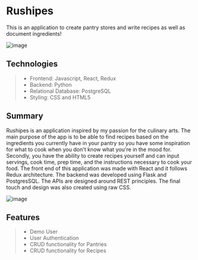 # Rushipes

This is an application to create pantry stores and write recipes as well as document ingredients! 

![image](https://user-images.githubusercontent.com/79602970/128782649-cb70081e-5143-4ec5-b167-27228cf65595.png)

## Technologies

> * Frontend: Javascript, React, Redux
> * Backend: Python
> * Relational Database: PostgreSQL
> * Styling: CSS and HTML5

## Summary

Rushipes is an application inspired by my passion for the culinary arts. The main purpose of the app is to be able to find recipes based on the ingredients you currently have in your pantry so you have some inspiration for what to cook when you don't know what you're in the mood for. Secondly, you have the ability to create recipes yourself and can input servings, cook time, prep time, and the instructions necessary to cook your food. The front end of this application was made with React and it follows Redux architecture. The backend was developed using Flask and PostgresSQL. The APIs are designed around REST principles. The final touch and design was also created using raw CSS.

![image](https://user-images.githubusercontent.com/79602970/128783024-2ab0c2e4-addb-40ee-8e1b-d6a657d71c16.png)

## Features 

> * Demo User 
> * User Authentication 
> * CRUD functionality for Pantries 
> * CRUD functionality for Recipes
